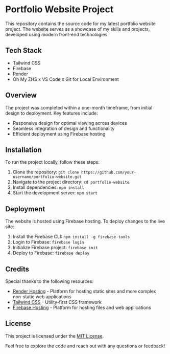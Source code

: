 # Portfolio Website Project

This repository contains the source code for my latest portfolio website project. The website serves as a showcase of my skills and projects, developed using modern front-end technologies.

## Tech Stack

- Tailwind CSS
- Firebase
- Render
- Oh My ZHS x VS Code x Git for Local Environment

## Overview

The project was completed within a one-month timeframe, from initial design to deployment. Key features include:

- Responsive design for optimal viewing across devices
- Seamless integration of design and functionality
- Efficient deployment using Firebase hosting

## Installation

To run the project locally, follow these steps:

1. Clone the repository: `git clone https://github.com/your-username/portfolio-website.git`
2. Navigate to the project directory: `cd portfolio-website`
3. Install dependencies: `npm install`
4. Start the development server: `npm start`

## Deployment

The website is hosted using Firebase hosting. To deploy changes to the live site:

1. Install the Firebase CLI: `npm install -g firebase-tools`
2. Login to Firebase: `firebase login`
3. Initialize Firebase project: `firebase init`
4. Deploy to Firebase: `firebase deploy`

## Credits

Special thanks to the following resources:
- [Render Hosting](https://render.com) - Platform for hosting static sites and more complex non-static web applications
- [Tailwind CSS](https://tailwindcss.com/) - Utility-first CSS framework
- [Firebase Hosting](https://firebase.google.com/) - Platform for hosting files and web applications

## License

This project is licensed under the [MIT License](LICENSE).

Feel free to explore the code and reach out with any questions or feedback!

